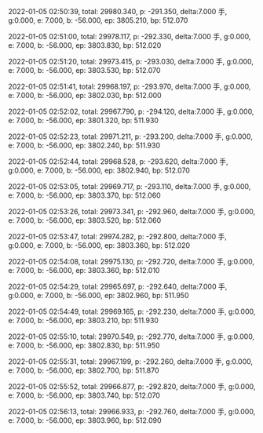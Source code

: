 2022-01-05 02:50:39, total: 29980.340, p: -291.350, delta:7.000 手, g:0.000, e: 7.000, b: -56.000, ep: 3805.210, bp: 512.070

2022-01-05 02:51:00, total: 29978.117, p: -292.330, delta:7.000 手, g:0.000, e: 7.000, b: -56.000, ep: 3803.830, bp: 512.020

2022-01-05 02:51:20, total: 29973.415, p: -293.030, delta:7.000 手, g:0.000, e: 7.000, b: -56.000, ep: 3803.530, bp: 512.070

2022-01-05 02:51:41, total: 29968.197, p: -293.970, delta:7.000 手, g:0.000, e: 7.000, b: -56.000, ep: 3802.030, bp: 512.000

2022-01-05 02:52:02, total: 29967.790, p: -294.120, delta:7.000 手, g:0.000, e: 7.000, b: -56.000, ep: 3801.320, bp: 511.930

2022-01-05 02:52:23, total: 29971.211, p: -293.200, delta:7.000 手, g:0.000, e: 7.000, b: -56.000, ep: 3802.240, bp: 511.930

2022-01-05 02:52:44, total: 29968.528, p: -293.620, delta:7.000 手, g:0.000, e: 7.000, b: -56.000, ep: 3802.940, bp: 512.070

2022-01-05 02:53:05, total: 29969.717, p: -293.110, delta:7.000 手, g:0.000, e: 7.000, b: -56.000, ep: 3803.370, bp: 512.060

2022-01-05 02:53:26, total: 29973.341, p: -292.960, delta:7.000 手, g:0.000, e: 7.000, b: -56.000, ep: 3803.520, bp: 512.060

2022-01-05 02:53:47, total: 29974.282, p: -292.800, delta:7.000 手, g:0.000, e: 7.000, b: -56.000, ep: 3803.360, bp: 512.020

2022-01-05 02:54:08, total: 29975.130, p: -292.720, delta:7.000 手, g:0.000, e: 7.000, b: -56.000, ep: 3803.360, bp: 512.010

2022-01-05 02:54:29, total: 29965.697, p: -292.640, delta:7.000 手, g:0.000, e: 7.000, b: -56.000, ep: 3802.960, bp: 511.950

2022-01-05 02:54:49, total: 29969.165, p: -292.230, delta:7.000 手, g:0.000, e: 7.000, b: -56.000, ep: 3803.210, bp: 511.930

2022-01-05 02:55:10, total: 29970.549, p: -292.770, delta:7.000 手, g:0.000, e: 7.000, b: -56.000, ep: 3802.830, bp: 511.950

2022-01-05 02:55:31, total: 29967.199, p: -292.260, delta:7.000 手, g:0.000, e: 7.000, b: -56.000, ep: 3802.700, bp: 511.870

2022-01-05 02:55:52, total: 29966.877, p: -292.820, delta:7.000 手, g:0.000, e: 7.000, b: -56.000, ep: 3803.740, bp: 512.070

2022-01-05 02:56:13, total: 29966.933, p: -292.760, delta:7.000 手, g:0.000, e: 7.000, b: -56.000, ep: 3803.960, bp: 512.090